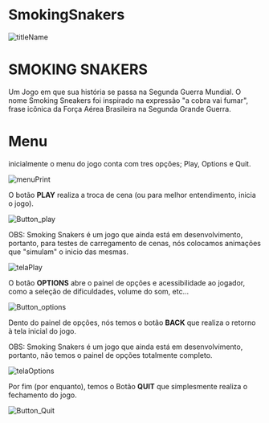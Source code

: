 # SmokingSnakers

![titleName](https://user-images.githubusercontent.com/102993693/170867513-6f25c192-07a6-4fa7-a1cf-51e5c29b4072.png)

# SMOKING SNAKERS

Um Jogo em que sua história se passa na Segunda Guerra Mundial. O nome Smoking Sneakers foi inspirado na expressão "a cobra vai fumar", frase icônica da Força Aérea Brasileira na Segunda Grande Guerra.

# Menu

inicialmente o menu do jogo conta com tres opções; Play, Options e Quit.

![menuPrint](https://user-images.githubusercontent.com/102993693/170869683-544aba7b-1c63-4e18-bf22-4d58ab9c7e7e.png)

O botão **PLAY** realiza a troca de cena (ou para melhor entendimento, inicia o jogo).

![Button_play](https://user-images.githubusercontent.com/102993693/170870302-cedf0dd0-f1a7-4ef1-9a07-e3696d3963ff.png)

OBS: Smoking Snakers é um jogo que ainda está em desenvolvimento, portanto, para testes de carregamento de cenas, nós colocamos animações que "simulam" o inicio das mesmas.

![telaPlay](https://user-images.githubusercontent.com/102993693/170869861-ebf3a141-f598-4b2c-b08c-540fa7ec0b22.png)

O botão **OPTIONS** abre o painel de opções e acessibilidade ao jogador, como a seleção de dificuldades, volume do som, etc...

![Button_options](https://user-images.githubusercontent.com/102993693/170870324-fe77b6dc-3ad4-40d3-acef-5d1602b42312.png)

Dento do painel de opções, nós temos o botão **BACK** que realiza o retorno à tela inicial do jogo.

OBS: Smoking Snakers é um jogo que ainda está em desenvolvimento, portanto, não temos o painel de opções totalmente completo.

![telaOptions](https://user-images.githubusercontent.com/102993693/170870015-fd1b8477-d4c7-42fa-b5b6-a439f3417e83.png)

Por fim (por enquanto), temos o Botão **QUIT** que simplesmente realiza o fechamento do jogo.

![Button_Quit](https://user-images.githubusercontent.com/102993693/170870338-2afc0747-0071-489f-b697-861d6f141fe7.png)


